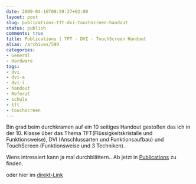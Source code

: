 ```yaml
---
date: 2009-04-16T09:59:27+02:00
layout: post
slug: publications-tft-dvi-touchscreen-handout
status: publish
comments: true
title: Publications | TFT - DVI - TouchScreen Handout
alias: /archives/590
categories:
- General
- Hardware
tags:
- dvi
- dvi-a
- dvi-i
- handout
- Referat
- schule
- tft
- touchscreen
---
```


Bin grad beim durchkramen auf ein 10 seitiges Handout gestoßen das ich in der 10. Klasse über das Thema TFT(Flüssigkeitskristalle und Funktionsweise), DVI (Anschlussarten und Funktionsaufbau) und TouchScreen (Funktionsweise und 3 Techniken).

Wens intressiert kann ja mal durchblättern..
Ab jetzt in [Publications](/?page_id=408) zu finden.

oder hier im [direkt-Link](http://zwetschge.org/publications/TFT-Handout.pdf)

